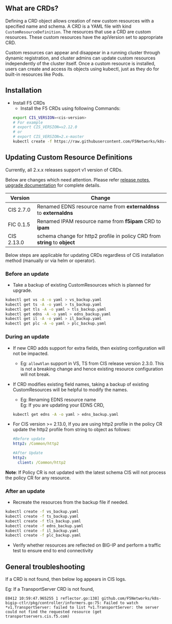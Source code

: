 ## What are CRDs?

Defining a CRD object allows creation of new custom resources with a specified name and schema. A CRD is a YAML file with kind `CustomResourceDefinition`.
The resources that use a CRD are custom resources. These custom resources have the apiVersion set to appropriate CRD.

Custom resources can appear and disappear in a running cluster through dynamic registration, and cluster admins can update custom resources independently of the cluster itself. Once a custom resource is installed, users can create and access its objects using kubectl, just as they do for built-in resources like Pods.

## Installation

* Install F5 CRDs
  - Install the F5 CRDs using following Commands:
  ```sh
  export CIS_VERSION=<cis-version>
  # For example
  # export CIS_VERSION=v2.12.0
  # or
  # export CIS_VERSION=2.x-master
  kubectl create -f https://raw.githubusercontent.com/F5Networks/k8s-bigip-ctlr/${CIS_VERSION}/docs/config_examples/customResourceDefinitions/customresourcedefinitions.yml
  ```

## Updating Custom Resource Definitions

Currently, all 2.x.x releases support v1 version of CRDs. 

Below are changes which need attention. Please refer [release notes](https://github.com/F5Networks/k8s-bigip-ctlr/blob/2.x-master/docs/RELEASE-NOTES.rst), [upgrade documentation](https://github.com/F5Networks/k8s-bigip-ctlr/blob/2.x-master/docs/upgradeProcess.md) for complete details.

| Version    | Change                                                                      |
|------------|-----------------------------------------------------------------------------|
| CIS 2.7.0  | Renamed EDNS resource name from **externaldnss** to **externaldns**         |
| FIC 0.1.5  | Renamed IPAM resource name from **f5ipam** CRD to **ipam**                  |
| CIS 2.13.0 | schema change for http2 profile in policy CRD from **string** to **object** |

Below steps are applicable for updating CRDs regardless of CIS installation method (manually or via helm or operator).

### Before an update 

* Take a backup of existing CustomResources which is planned for upgrade.
```sh
kubectl get vs -A -o yaml > vs_backup.yaml
kubectl get ts -A -o yaml > ts_backup.yaml
kubectl get tls -A -o yaml > tls_backup.yaml
kubectl get edns -A -o yaml > edns_backup.yaml
kubectl get il -A -o yaml > il_backup.yaml
kubectl get plc -A -o yaml > plc_backup.yaml
```

### During an update

* If new CRD adds support for extra fields, then existing configuration will not be impacted. 
  * Eg: `allowVlan` support in VS, TS from CIS release version 2.3.0. This is not a breaking change and hence existing resource configuration will not break.
* If CRD modifies existing field names, taking a backup of existing CustomResources will be helpful to modify the names.
  * Eg: Renaming EDNS resource name  
  Eg: If you are updating your EDNS CRD,
  ```sh
  kubectl get edns -A -o yaml > edns_backup.yaml
  ```
* For CIS version >= 2.13.0, If you are using http2 profile in the policy CR update the http2 profile from string to object as follows:
  ```yaml
  #Before update 
  http2: /Common/http2
  ```
  
  ```yaml
  #After Update 
  http2:
    client: /Common/http2
  ```
**Note**: If Policy CR is not updated with the latest schema CIS will not process the policy CR for any resource. 

### After an update

* Recreate the resources from the backup file if needed. 
```sh
kubectl create -f vs_backup.yaml
kubectl create -f ts_backup.yaml
kubectl create -f tls_backup.yaml
kubectl create -f edns_backup.yaml
kubectl create -f il_backup.yaml
kubectl create -f plc_backup.yaml
```
* Verify whether resources are reflected on BIG-IP and perform a traffic test to ensure end to end connectivity

## General troubleshooting

If a CRD is not found, then below log appears in CIS logs.

Eg: If a TransportServer CRD is not found,
```shell
E0412 10:59:47.965255 1 reflector.go:138] github.com/F5Networks/k8s-bigip-ctlr/pkg/controller/informers.go:75: Failed to watch *v1.TransportServer: failed to list *v1.TransportServer: the server could not find the requested resource (get transportservers.cis.f5.com)
```